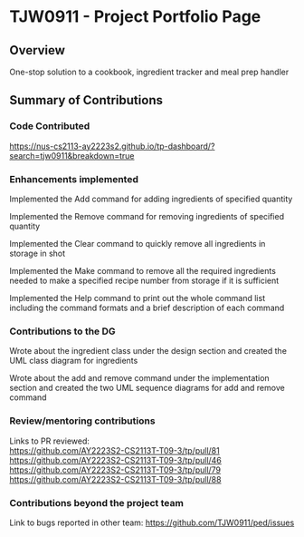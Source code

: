 # TJW0911 - Project Portfolio Page

## Overview
One-stop solution to a cookbook, ingredient tracker and meal prep handler

## Summary of Contributions

### Code Contributed
https://nus-cs2113-ay2223s2.github.io/tp-dashboard/?search=tjw0911&breakdown=true

### Enhancements implemented
Implemented the Add command for adding ingredients of specified quantity

Implemented the Remove command for removing ingredients of specified quantity  

Implemented the Clear command to quickly remove all ingredients in storage in shot  

Implemented the Make command to remove all the required ingredients needed to make a specified recipe number
from storage if it is sufficient  

Implemented the Help command to print out the whole command list including the command formats and 
a brief description of each command

### Contributions to the DG

Wrote about the ingredient class under the design section and created the UML class diagram for ingredients  

Wrote about the add and remove command under the implementation section and created the two UML sequence diagrams for
add and remove command

### Review/mentoring contributions
Links to PR reviewed:  
https://github.com/AY2223S2-CS2113T-T09-3/tp/pull/81
https://github.com/AY2223S2-CS2113T-T09-3/tp/pull/46
https://github.com/AY2223S2-CS2113T-T09-3/tp/pull/79
https://github.com/AY2223S2-CS2113T-T09-3/tp/pull/88

### Contributions beyond the project team
Link to bugs reported in other team:
https://github.com/TJW0911/ped/issues

